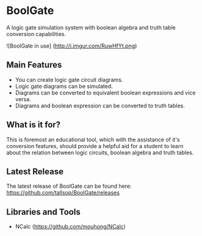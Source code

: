 # BoolGate
A logic gate simulation system with boolean algebra and truth table conversion capabilities.

![BoolGate in use] (http://i.imgur.com/RuwHfYt.png)

## Main Features
* You can create logic gate circuit diagrams.
* Logic gate diagrams can be simulated.
* Diagrams can be converted to equivalent boolean expressions and vice versa.
* Diagrams and boolean expression can be converted to truth tables.

## What is it for?
This is foremost an educational tool, which with the assistance of it's conversion features, should provide a helpful aid for a
student to learn about the relation between logic circuits, boolean algebra and truth tables.

## Latest Release
The latest release of BoolGate can be found here: https://github.com/tallsop/BoolGate/releases

## Libraries and Tools
* NCalc (https://github.com/mouhong/NCalc)

